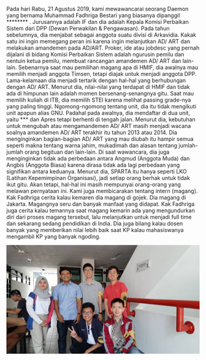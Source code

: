Pada hari Rabu, 21 Agustus 2019, kami mewawancarai seorang Daemon yang bernama Muhammad Fadhriga Bestari yang biasanya dipanggil ******** . Jurusannya adalah IF dan dia adalah Kepala Komisi Perbaikan Sistem dari DPP (Dewan Perwakilan & Pengawasan). Pada tahun sebelumnya, dia menjabat sebagai anggota suatu divisi di Arkavidia.
Kakak satu ini ingin memegang peran ini karena ingin melanjutkan AD/ ART dan melakukan amandemen pada AD/ART. Proker, ide atau jobdesc yang pernah dijalani di bidang Komisi Perbaikan Sistem adalah ngurusin pemilu dan nentuin ketua pemilu, membuat rancangan amandemen AD/ ART dan lain-lain.
Sebenarnya saat mau pemilihan magang apa di HMIF, dia awalnya mau memilih menjadi anggota Timsen, tetapi diajak untuk menjadi anggota DPP. Lama-kelamaan dia menjadi tertarik dengan hal-hal yang berhubungan dengan AD/ ART. Menurut dia, nilai-nilai yang terdapat di HMIF dan tidak ada di himpunan lain adalah momen bersenang-senangnya gitu. Saat mau memilih kuliah di ITB, dia memilih STEI karena melihat passing grade-nya yang paling tinggi. Ngomong-ngomong tentang unit, dia itu tidak mengikuti unit apapun alias GNU. Padahal pada awalnya, dia mendaftar di dua unit, yaitu *** dan Apres tetapi berhenti di tengah jalan.
Menurut dia, kebutuhan untuk mengubah atau mengamandemen AD/ ART masih menjadi wacana soalnya amandemen AD/ ART terakhir itu tahun 2013 atau 2014. Dia menginginkan bagian-bagian AD/ ART yang mau diubah itu hampir semua seperti makna tentang warna jahim, mukadimah dan alasan tentang jumlah-jumlah orang begituan dan lain-lain. Di saat wawancara, dia juga menginginkan tidak ada perbedaan antara Angmud (Anggota Muda) dan Angbis (Anggota Biasa) karena dirasa tidak ada lagi perbedaan yang signifikan antara keduanya. Menurut dia, SPARTA itu hanya seperti LKO (Latihan Kepemimpinan Organisasi), jadi setiap orang berhak untuk tidak ikut gitu. Akan tetapi, hal-hal ini masih mempunyai orang-orang yang melawan pernyataan ini.
Kami juga membicarakan tentang intern (magang). Kak Fadhriga cerita kalau kemaren dia magang di gojek.  Dia magang di Jakarta. Magangnya seru dan banyak manfaat yang didapat. Kak Fadhriga juga cerita kalau temannya saat magang kemarin ada yang mengundurkan diri dari proses magang tersebut, lalu melanjutkan untuk menjadi full time dan sekarang sedang pendidikan di India. Dia juga bilang kalau dosen banyak yang memberikan nilai lebih baik saat KP kalau mahasiswanya mengambil KP yang banyak ngoding.

<p align="center">
  <img src="16518163-16518225-16518252-16518293-16518296.jpg" alt="Sublime's custom image"/>
</p>

